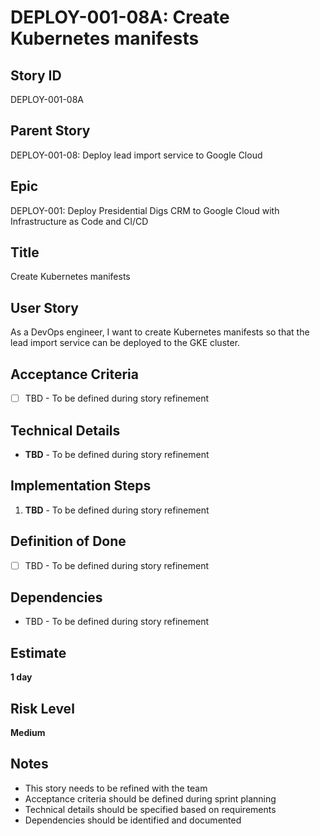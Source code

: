 # DEPLOY-001-08A: Create Kubernetes manifests

## Story ID
DEPLOY-001-08A

## Parent Story
DEPLOY-001-08: Deploy lead import service to Google Cloud

## Epic
DEPLOY-001: Deploy Presidential Digs CRM to Google Cloud with Infrastructure as Code and CI/CD

## Title
Create Kubernetes manifests

## User Story
As a DevOps engineer, I want to create Kubernetes manifests so that the lead import service can be deployed to the GKE cluster.

## Acceptance Criteria
- [ ] TBD - To be defined during story refinement

## Technical Details
- **TBD** - To be defined during story refinement

## Implementation Steps
1. **TBD** - To be defined during story refinement

## Definition of Done
- [ ] TBD - To be defined during story refinement

## Dependencies
- TBD - To be defined during story refinement

## Estimate
**1 day**

## Risk Level
**Medium**

## Notes
- This story needs to be refined with the team
- Acceptance criteria should be defined during sprint planning
- Technical details should be specified based on requirements
- Dependencies should be identified and documented
